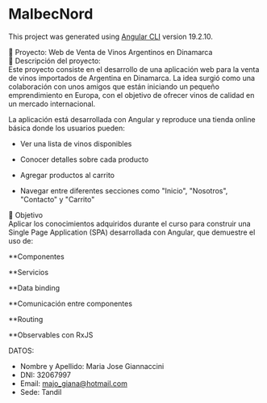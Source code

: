 # MalbecNord

This project was generated using [Angular CLI](https://github.com/angular/angular-cli) version 19.2.10.

🍷 Proyecto: Web de Venta de Vinos Argentinos en Dinamarca  
📝 Descripción del proyecto:  
Este proyecto consiste en el desarrollo de una aplicación web para la venta de vinos importados de Argentina en Dinamarca. La idea surgió como una colaboración con unos amigos que están iniciando un pequeño emprendimiento en Europa, con el objetivo de ofrecer vinos de calidad en un mercado internacional.  
  
La aplicación está desarrollada con Angular y reproduce una tienda online básica donde los usuarios pueden:  
  
- Ver una lista de vinos disponibles  

- Conocer detalles sobre cada producto  

- Agregar productos al carrito  

- Navegar entre diferentes secciones como "Inicio", "Nosotros", "Contacto" y "Carrito"  
  
🎯 Objetivo  
Aplicar los conocimientos adquiridos durante el curso para construir una Single Page Application (SPA) desarrollada con Angular, que demuestre el uso de:  
  
**Componentes  

**Servicios  

**Data binding  

**Comunicación entre componentes  

**Routing  

**Observables con RxJS  
  
DATOS:  
- Nombre y Apellido: Maria Jose Giannaccini  
- DNI: 32067997  
- Email: majo_giana@hotmail.com  
- Sede: Tandil  